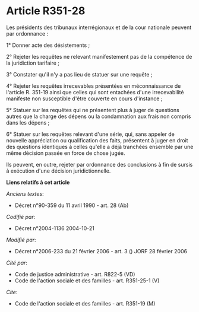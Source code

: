 # Article R351-28

Les présidents des tribunaux interrégionaux et de la cour nationale peuvent par ordonnance :

1° Donner acte des désistements ;

2° Rejeter les requêtes ne relevant manifestement pas de la compétence de la juridiction tarifaire ;

3° Constater qu'il n'y a pas lieu de statuer sur une requête ;

4° Rejeter les requêtes irrecevables présentées en méconnaissance de l'article R. 351-19 ainsi que celles qui sont entachées
d'une irrecevabilité manifeste non susceptible d'être couverte en cours d'instance ;

5° Statuer sur les requêtes qui ne présentent plus à juger de questions autres que la charge des dépens ou la condamnation
aux frais non compris dans les dépens ;

6° Statuer sur les requêtes relevant d'une série, qui, sans appeler de nouvelle appréciation ou qualification des faits,
présentent à juger en droit des questions identiques à celles qu'elle a déjà tranchées ensemble par une même décision passée
en force de chose jugée.

Ils peuvent, en outre, rejeter par ordonnance des conclusions à fin de sursis à exécution d'une décision juridictionnelle.

**Liens relatifs à cet article**

_Anciens textes_:

  - Décret n°90-359 du 11 avril 1990 - art. 28 (Ab)

_Codifié par_:

  - Décret n°2004-1136 2004-10-21

_Modifié par_:

  - Décret n°2006-233 du 21 février 2006 - art. 3 () JORF 28 février 2006

_Cité par_:

  - Code de justice administrative - art. R822-5 (VD)
  - Code de l'action sociale et des familles - art. R351-25-1 (V)

_Cite_:

  - Code de l'action sociale et des familles - art. R351-19 (M)
